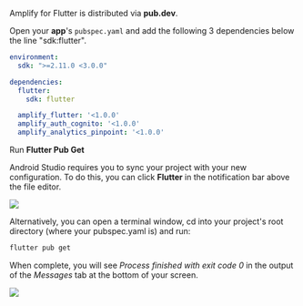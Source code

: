 Amplify for Flutter is distributed via **pub.dev**.

Open your **app**'s `pubspec.yaml` and add the following 3 dependencies below the line "sdk:flutter". 

```yaml
environment:
  sdk: ">=2.11.0 <3.0.0"

dependencies:
  flutter:
    sdk: flutter

  amplify_flutter: '<1.0.0'
  amplify_auth_cognito: '<1.0.0'
  amplify_analytics_pinpoint: '<1.0.0'
```

Run **Flutter Pub Get**

Android Studio requires you to sync your project with your new configuration. To do this, you can click **Flutter** in the notification bar above the file editor.  

![](~/images/lib/getting-started/flutter/set-up-android-studio-pub-get.png)

Alternatively, you can open a terminal window, cd into your project's root directory (where your pubspec.yaml is) and run: 

```bash
flutter pub get 
```

When complete, you will see *Process finished with exit code 0* in the output of the *Messages* tab at the bottom of your screen.

![](~/images/lib/getting-started/flutter/set-up-android-studio-configure-successful.png)
